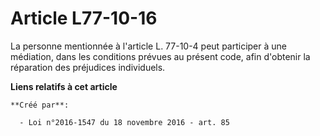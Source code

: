 # Article L77-10-16

La personne mentionnée à l'article L. 77-10-4 peut participer à une médiation, dans les conditions prévues au présent code,
afin d'obtenir la réparation des préjudices individuels.

**Liens relatifs à cet article**

	**Créé par**:

	  - Loi n°2016-1547 du 18 novembre 2016 - art. 85
